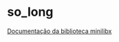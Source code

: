 # so_long
[Documentação da biblioteca minilibx](https://harm-smits.github.io/42docs/libs/minilibx/getting_started.html)
